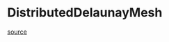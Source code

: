 # DistributedDelaunayMesh

[source](github.com/OpenFOAM-jp/OpenFOAM-utilities-tutorials-jp/blob/master/v1906/mesh/generation/foamyMesh/conformalVoronoiMesh/lnInclude/DistributedDelaunayMesh.C/DistributedDelaunayMesh.C)



